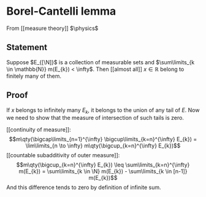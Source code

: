 # Borel-Cantelli lemma
From [[measure theory]]
$\physics$
## Statement
Suppose $E_{[\N]}$ is a collection of measurable sets and $\sum\limits_{k \in \mathbb{N}} m(E_{k}) < \infty$. Then [[almost all]] $x \in \mathbb{R}$ belong to finitely many of them.

## Proof
If $x$ belongs to infinitely many $E_{k}$, it belongs to the union of any tail of $E$. Now we need to show that the measure of intersection of such tails is zero.

[[continuity of measure]]:
$$m\qty(\bigcap\limits_{n=1}^{\infty} \bigcup\limits_{k=n}^{\infty} E_{k}) = \lim\limits_{n \to \infty} m\qty(\bigcup_{k=n}^{\infty} E_{k})$$
[[countable subadditivity of outer measure]]:
$$m\qty(\bigcup_{k=n}^{\infty} E_{k}) \leq \sum\limits_{k=n}^{\infty} m(E_{k}) = \sum\limits_{k \in \N} m(E_{k}) - \sum\limits_{k \in [n-1]} m(E_{k})$$
And this difference tends to zero by definition of infinite sum.
